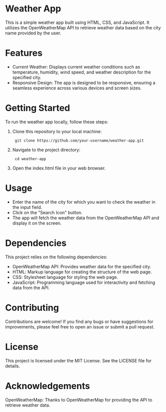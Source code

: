 # Weather App
This is a simple weather app built using HTML, CSS, and JavaScript. It utilizes the OpenWeatherMap API to retrieve weather data based on the city name provided by the user.

# Features
* Current Weather: Displays current weather conditions such as temperature, humidity, wind speed, and weather description for the specified city.
* Responsive Design: The app is designed to be responsive, ensuring a seamless experience across various devices and screen sizes.
  
# Getting Started
To run the weather app locally, follow these steps:

1. Clone this repository to your local machine:

        git clone https://github.com/your-username/weather-app.git
   
2. Navigate to the project directory:
   
        cd weather-app
   
3. Open the index.html file in your web browser.

# Usage
* Enter the name of the city for which you want to check the weather in the input field.
* Click on the "Search Icon" button.
* The app will fetch the weather data from the OpenWeatherMap API and display it on the screen.
  
# Dependencies
This project relies on the following dependencies:

* OpenWeatherMap API: Provides weather data for the specified city.
* HTML: Markup language for creating the structure of the web page.
* CSS: Stylesheet language for styling the web page.
* JavaScript: Programming language used for interactivity and fetching data from the API.
  
# Contributing
Contributions are welcome! If you find any bugs or have suggestions for improvements, please feel free to open an issue or submit a pull request.

# License
This project is licensed under the MIT License. See the LICENSE file for details.

# Acknowledgements
OpenWeatherMap: Thanks to OpenWeatherMap for providing the API to retrieve weather data.
